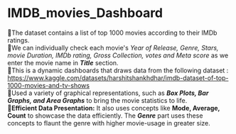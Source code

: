 # IMDB_movies_Dashboard 
🎯The dataset contains a list of top 1000 movies according to their IMDb ratings. </br>
🎯We can individually check each movie's *Year of Release, Genre, Stars, movie Duration, IMDb rating, Gross Collection, votes and Meta score*  as we enter the movie name in ***Title*** section.</br>
🎯This is a dynamic dashboards that draws data from the following dataset : https://www.kaggle.com/datasets/harshitshankhdhar/imdb-dataset-of-top-1000-movies-and-tv-shows</br>
🎯Used a variety of graphical representations, such as ***Box Plots, Bar Graphs, and Area Graphs*** to bring the movie statistics to life.</br>
🎯**Efficient Data Presentation:** It also uses concepts like **Mode, Average, Count** to showcase the data efficiently. The ***Genre*** part uses these concepts to flaunt the genre with higher movie-usage in greater size.</br>
